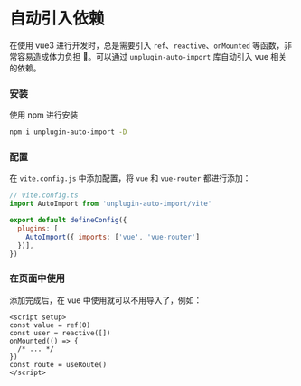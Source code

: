 # 自动引入依赖

在使用 vue3 进行开发时，总是需要引入 `ref`、`reactive`、`onMounted` 等函数，非常容易造成体力负担 🥲。可以通过 `unplugin-auto-import` 库自动引入 vue 相关的依赖。

### 安装

使用 npm 进行安装

```bash
npm i unplugin-auto-import -D
```

### 配置

在 `vite.config.js` 中添加配置，将 `vue` 和 `vue-router` 都进行添加：

```js
// vite.config.ts
import AutoImport from 'unplugin-auto-import/vite'

export default defineConfig({
  plugins: [
    AutoImport({ imports: ['vue', 'vue-router']
  })],
})
```

### 在页面中使用

添加完成后，在 vue 中使用就可以不用导入了，例如：

```vue
<script setup>
const value = ref(0)
const user = reactive([])
onMounted(() => {
  /* ... */
})
const route = useRoute()
</script>
```
